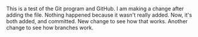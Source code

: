 This is a test of the Git program and GitHub. I am making a change after adding the file. Nothing happened because it wasn't really added. Now, it's both added, and committed. New change to see how that works. Another change to see how branches work.